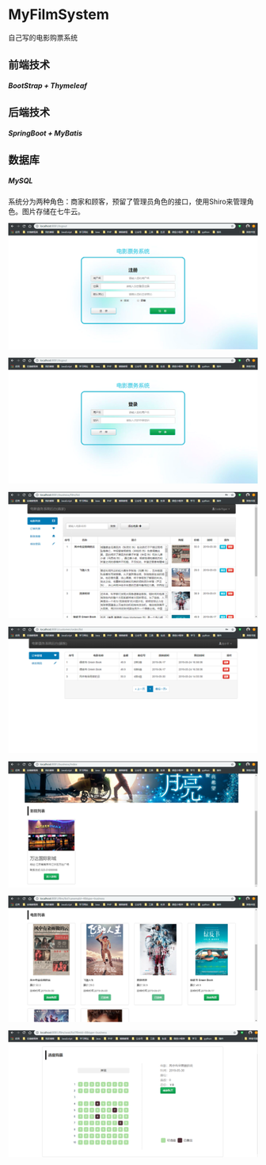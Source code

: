 # MyFilmSystem
自己写的电影购票系统

## 前端技术
##### BootStrap + Thymeleaf

## 后端技术
##### SpringBoot + MyBatis

## 数据库
##### MySQL

系统分为两种角色：商家和顾客，预留了管理员角色的接口，使用Shiro来管理角色。图片存储在七牛云。

![注册](https://github.com/stronglxp/MyFilmSystem/blob/master/src/main/resources/static/images/register.png)

![登录](https://github.com/stronglxp/MyFilmSystem/blob/master/src/main/resources/static/images/login.png)

![管理员后台](https://github.com/stronglxp/MyFilmSystem/blob/master/src/main/resources/static/images/admin_back.png)

![顾客后台](https://github.com/stronglxp/MyFilmSystem/blob/master/src/main/resources/static/images/customer_back.png)

![影院列表](https://github.com/stronglxp/MyFilmSystem/blob/master/src/main/resources/static/images/canemaList.png)

![电影列表](https://github.com/stronglxp/MyFilmSystem/blob/master/src/main/resources/static/images/filmList.png)

![订票页面](https://github.com/stronglxp/MyFilmSystem/blob/master/src/main/resources/static/images/buyTickets.png)
